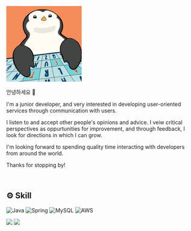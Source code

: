 
<a href="https://github.com/jaeyumn"><img src="./static/giphy.gif" width="200"/></a>
 
<!-- introduce -->
안녕하세요 👋

I'm a junior developer, and very interested in developing user-oriented services through communication with users.

I listen to and accept other people's opinions and advice. I veiw critical perspectives as oppurtunities for improvement, and through feedback, I look for directions in which I can grow.

I'm looking forward to spending quality time interacting with developers from around the world.

Thanks for stopping by!

<br>

<!-- Skill Stack -->
## ⚙️ Skill
![Java](https://img.shields.io/badge/java-%23ED8B00.svg?style=for-the-badge&logo=openjdk&logoColor=white)
![Spring](https://img.shields.io/badge/spring-%236DB33F.svg?style=for-the-badge&logo=spring&logoColor=white)
![MySQL](https://img.shields.io/badge/mysql-4479A1?style=for-the-badge&logo=mysql&logoColor=white)
![AWS](https://img.shields.io/badge/AWS-%23FF9900.svg?style=for-the-badge&logo=amazon-aws&logoColor=white)

<!-- advice skill stack
![TypeScript](https://img.shields.io/badge/typescript-%23007ACC.svg?style=for-the-badge&logo=typescript&logoColor=white)
![React](https://img.shields.io/badge/react-%2320232a.svg?style=for-the-badge&logo=react&logoColor=%2361DAFB)
-->

<!-- Baekjoon badge -->
<img src="http://mazassumnida.wtf/api/v2/generate_badge?boj=wkdrngodsla" width="350" height="auto" />
<img src="https://github-readme-stats.vercel.app/api/top-langs/?username=jaeyumn&layout=compact" width="350" height="auto" />

<!--
### 📣 GitHub stats
---
![GitHub Streak](https://github-readme-streak-stats.herokuapp.com?user=jaeyumn)
[![Kim Jaeyun's GitHub stats](https://github-readme-stats.vercel.app/api?username=jaeyumn&theme=dracula)]()
[![Top Langs](https://github-readme-stats.vercel.app/api/top-langs/?username=jaeyumn&layout=compact)](https://github.com/jaeyumn/github-readme-stats)
-->
